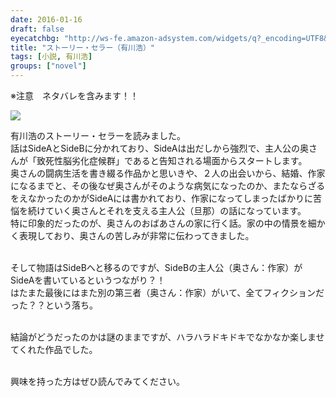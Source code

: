```yaml
---
date: 2016-01-16
draft: false
eyecatchbg: "http://ws-fe.amazon-adsystem.com/widgets/q?_encoding=UTF8&ASIN=4344424131&Format=_SL110_&ID=AsinImage&MarketPlace=JP&ServiceVersion=20070822&WS=1&tag=yhikishima03-22"
title: "ストーリー・セラー（有川浩）"
tags: [小説, 有川浩]
groups: ["novel"]
---
```

<p class="text-danger">※注意　ネタバレを含みます！！</p>

<div class="blog-contents clearfix">
  <a class="blog-image" rel="nofollow" href="http://www.amazon.co.jp/gp/product/4344424131/ref=as_li_qf_sp_asin_il?ie=UTF8&camp=247&creative=1211&creativeASIN=4344424131&linkCode=as2&tag=yhikishima03-22"><img border="0" src="http://ws-fe.amazon-adsystem.com/widgets/q?_encoding=UTF8&ASIN=4344424131&Format=_SL250_&ID=AsinImage&MarketPlace=JP&ServiceVersion=20070822&WS=1&tag=yhikishima03-22" ><img src="http://ir-jp.amazon-adsystem.com/e/ir?t=yhikishima03-22&l=as2&o=9&a=4344424131" width="1" height="1" border="0" alt="" style="border:none !important; margin:0px !important;" /></a>

  <p class="blog-text">

有川浩のストーリー・セラーを読みました。<br>
話はSideAとSideBに分かれており、SideAは出だしから強烈で、主人公の奥さんが「致死性脳劣化症候群」であると告知される場面からスタートします。<br>
奥さんの闘病生活を書き綴る作品かと思いきや、２人の出会いから、結婚、作家になるまでと、その後なぜ奥さんがそのような病気になったのか、またならざるをえなかったのかがSideAには書かれており、作家になってしまったばかりに苦悩を続けていく奥さんとそれを支える主人公（旦那）の話になっています。<br>
特に印象的だったのが、奥さんのおばあさんの家に行く話。家の中の情景を細かく表現しており、奥さんの苦しみが非常に伝わってきました。<br><br>

そして物語はSideBへと移るのですが、SideBの主人公（奥さん：作家）がSideAを書いているというつながり？！<br>
はたまた最後にはまた別の第三者（奥さん：作家）がいて、全てフィクションだった？？という落ち。<br><br>

結論がどうだったのかは謎のままですが、ハラハラドキドキでなかなか楽しませてくれた作品でした。<br><br>

興味を持った方はぜひ読んでみてください。
</p>
</div>